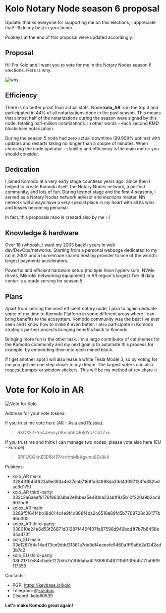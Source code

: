 # Kolo Notary Node season 6 proposal

Update: thanks everyone for supporting me on this elections, I appreciate that! I'll do my best in your honor.

Pubkeys at the end of this proposal were updated accordingly.

## Proposal

Hi! I'm Kolo and I want you to vote for me in the Notary Nodes season 6 elections. Here is why:

![why](https://user-images.githubusercontent.com/2559459/165963726-f03cd219-671b-4962-be87-42150ea16f8d.jpg)

## Efficiency

There is no better proof than actual stats. Node **kolo_AR** is in the top 3 and participated in 44% of all notarizations done in the past season. This means that almost half of the notarizations during the season were signed by this node, totaling half-million notarizations. In other words - each second KMD blockchain notarization.

During the season 5 node had zero actual downtime (99.999% uptime) with updates and restarts taking no longer than a couple of minutes. When choosing the node operator - stability and efficiency is the main metric you should consider.

## Dedication

I joined Komodo at a very early stage countless years ago. Since then I helped to create Komodo itself, the Notary Nodes network, a perfect community, and lots of fun. During testnet stage and the first 4 seasons, I served as a Notary Nodes network advisor and elections master. NN network will always have a very special place in my heart with all its wins and losses becoming personal.

In fact, this proposals repo is created also by me :-)

## Knowledge & hardware

Over 18 (whoosh, I want my 2003 back!) years in web dev/DevOps/networks. Starting from a personal webpage dedicated to my rat in 2002 and a homemade shared hosting provider to one of the world's largest payments accelerators.

Powerful and efficient hardware setup (multiple Xeon hypervisors, NVMe drives, Mikrotik networking equipment) in AR region's largest Tier III data center is already serving for season 5.

## Plans

Apart from serving the most efficient notary node, I plan to again dedicate some of my time to Komodo Platform in some different areas where I can bring benefits to the ecosystem. Komodo community was the best I've ever seen and I know how to make it even better. I also participate in Komodo strategic partner projects bringing benefits back to Komodo.

Bringing more fun is the other task. I'm a large contributor of cat memes for the Komodo community and my next goal is to automate this process for example. by embedding them into each mined block.

If I get another spot I will also lease a white Tesla Model 3, so by voting for me you get me one step closer to my dream. The largest voters can also request bumper or window stickers. This will be my method of rev share :)

# Vote for Kolo in AR

![Vote for Kolo](https://user-images.githubusercontent.com/2559459/165974801-2aade9fd-f03e-4d8d-a29e-abbe41871527.jpg)

Address for your vote tokens:

If you trust me vote here (AR - Asia and Russia):
> RKCXF7EYaAJHmiyDKmubhQ88dYc7CbTZxx

If you trust me and think I can manage two nodes, please vote also here (EU - Europe):
> RPFUCG4nE5EfR41P4rcYmMbKgxmu9Ex8kX

Pubkeys:
  - kolo_AR main: 028431645f923a9e383a4e37cbb7168fa34988da23d43097124fe882bdac6d175f
  - kolo_AR third-party: 032c2a6aeaf8176f9630abe2e1bbea5e481da23ab1f9a5b10f220a9b2bc9607bd6
  - kolox_AR main: 0289f5f64f4bb18d014c4e9f4c888f4da2b6518e88fd5b7768728c38177b66d305
  - kolox_AR third-party: 038010e24e6d53f26871d31287f446f407fa87596d946bcd1f7b7b8458e34ad73f
  - kolo_EU main: 03e1287d4c14ad73ce9ddd31361a7de8df4eeeefe9460a1ff9a6b2a1242ad3b7c2
  - kolo_EU third-party: 03b21717e84c0a6cf22b557b198daba4f78980048211b9139b4517fa08f9f17359

Contacts:

 - PGP: https://keybase.io/kolo
 - Telegram: [@kolobus](https://t.me/kolobus)
 - Discord: kolo#0539

**Let's make Komodo great again!**
